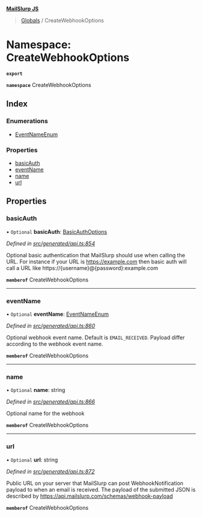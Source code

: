 **[MailSlurp JS](../README.md)**

> [Globals](../README.md) / CreateWebhookOptions

# Namespace: CreateWebhookOptions

**`export`** 

**`namespace`** CreateWebhookOptions

## Index

### Enumerations

* [EventNameEnum](../enums/createwebhookoptions.eventnameenum.md)

### Properties

* [basicAuth](createwebhookoptions.md#basicauth)
* [eventName](createwebhookoptions.md#eventname)
* [name](createwebhookoptions.md#name)
* [url](createwebhookoptions.md#url)

## Properties

### basicAuth

• `Optional` **basicAuth**: [BasicAuthOptions](../interfaces/basicauthoptions.md)

*Defined in [src/generated/api.ts:854](https://github.com/mailslurp/mailslurp-client/blob/751f7bb/src/generated/api.ts#L854)*

Optional basic authentication that MailSlurp should use when calling the URL. For instance if your URL is https://example.com then basic auth will call a URL like https://{username}@{password}:example.com

**`memberof`** CreateWebhookOptions

___

### eventName

• `Optional` **eventName**: [EventNameEnum](../enums/createwebhookoptions.eventnameenum.md)

*Defined in [src/generated/api.ts:860](https://github.com/mailslurp/mailslurp-client/blob/751f7bb/src/generated/api.ts#L860)*

Optional webhook event name. Default is `EMAIL_RECEIVED`. Payload differ according to the webhook event name.

**`memberof`** CreateWebhookOptions

___

### name

• `Optional` **name**: string

*Defined in [src/generated/api.ts:866](https://github.com/mailslurp/mailslurp-client/blob/751f7bb/src/generated/api.ts#L866)*

Optional name for the webhook

**`memberof`** CreateWebhookOptions

___

### url

• `Optional` **url**: string

*Defined in [src/generated/api.ts:872](https://github.com/mailslurp/mailslurp-client/blob/751f7bb/src/generated/api.ts#L872)*

Public URL on your server that MailSlurp can post WebhookNotification payload to when an email is received. The payload of the submitted JSON is described by https://api.mailslurp.com/schemas/webhook-payload

**`memberof`** CreateWebhookOptions
